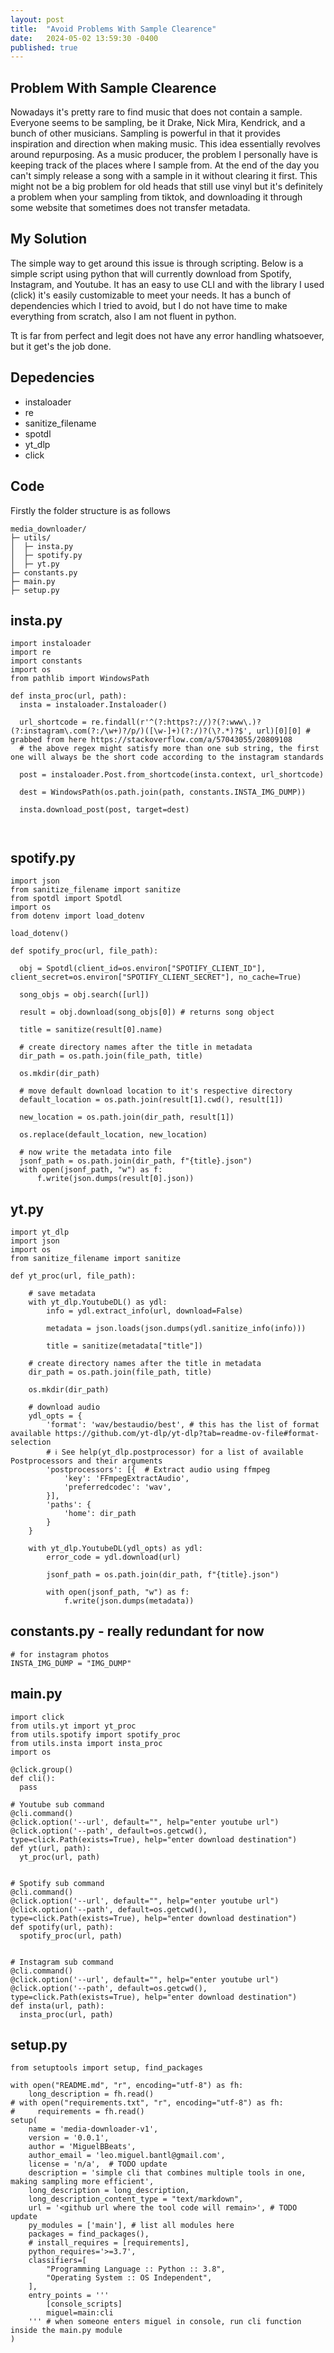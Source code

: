 ```yaml
---
layout: post
title:  "Avoid Problems With Sample Clearence"
date:   2024-05-02 13:59:30 -0400
published: true
---
```


## Problem With Sample Clearence
Nowadays it's pretty rare to find music that does not contain a sample. Everyone seems to be sampling, be it Drake, Nick Mira, Kendrick, and a bunch of other musicians. Sampling is powerful in that it provides inspiration and direction when making music. This idea essentially revolves around repurposing. As a music producer, the problem I personally have is keeping track of the places where I sample from. At the end of the day you can't simply release a song with a sample in it without clearing it first. This might not be a big problem for old heads that still use vinyl but it's definitely a problem when your sampling from tiktok, and downloading it through some website that sometimes does not transfer metadata.

## My Solution
The simple way to get around this issue is through scripting. Below is a simple script using python that will currently download from Spotify, Instagram, and Youtube. It has an easy to use CLI and with the library I used (click) it's easily customizable to meet your needs. It has a bunch of dependencies which I tried to avoid, but I do not have time to make everything from scratch, also I am not fluent in python.

Tt is far from perfect and legit does not have any error handling whatsoever, but it get's the job done.

## Depedencies
- instaloader
- re
- sanitize_filename
- spotdl
- yt_dlp
- click

## Code
Firstly the folder structure is as follows
```
media_downloader/
├─ utils/
│  ├─ insta.py
│  ├─ spotify.py
│  ├─ yt.py
├─ constants.py
├─ main.py
├─ setup.py

```

## insta.py
```
import instaloader
import re
import constants
import os
from pathlib import WindowsPath

def insta_proc(url, path):
  insta = instaloader.Instaloader()
  
  url_shortcode = re.findall(r'^(?:https?://)?(?:www\.)?(?:instagram\.com(?:/\w+)?/p/)([\w-]+)(?:/)?(\?.*)?$', url)[0][0] # grabbed from here https://stackoverflow.com/a/57043055/20809108
  # the above regex might satisfy more than one sub string, the first one will always be the short code according to the instagram standards
  
  post = instaloader.Post.from_shortcode(insta.context, url_shortcode)
  
  dest = WindowsPath(os.path.join(path, constants.INSTA_IMG_DUMP))
  
  insta.download_post(post, target=dest) 
  
  
```

## spotify.py
```
import json
from sanitize_filename import sanitize
from spotdl import Spotdl
import os 
from dotenv import load_dotenv

load_dotenv()

def spotify_proc(url, file_path):
  
  obj = Spotdl(client_id=os.environ["SPOTIFY_CLIENT_ID"], client_secret=os.environ["SPOTIFY_CLIENT_SECRET"], no_cache=True)
  
  song_objs = obj.search([url])
  
  result = obj.download(song_objs[0]) # returns song object
  
  title = sanitize(result[0].name)    

  # create directory names after the title in metadata
  dir_path = os.path.join(file_path, title)
  
  os.mkdir(dir_path)

  # move default download location to it's respective directory
  default_location = os.path.join(result[1].cwd(), result[1])
  
  new_location = os.path.join(dir_path, result[1])
  
  os.replace(default_location, new_location)
  
  # now write the metadata into file
  jsonf_path = os.path.join(dir_path, f"{title}.json")
  with open(jsonf_path, "w") as f:
      f.write(json.dumps(result[0].json))
```

## yt.py
```
import yt_dlp
import json
import os
from sanitize_filename import sanitize

def yt_proc(url, file_path):
    
    # save metadata
    with yt_dlp.YoutubeDL() as ydl:
        info = ydl.extract_info(url, download=False) 
        
        metadata = json.loads(json.dumps(ydl.sanitize_info(info)))
        
        title = sanitize(metadata["title"])        
    
    # create directory names after the title in metadata
    dir_path = os.path.join(file_path, title)
    
    os.mkdir(dir_path)
    
    # download audio
    ydl_opts = {
        'format': 'wav/bestaudio/best', # this has the list of format available https://github.com/yt-dlp/yt-dlp?tab=readme-ov-file#format-selection
        # ℹ️ See help(yt_dlp.postprocessor) for a list of available Postprocessors and their arguments
        'postprocessors': [{  # Extract audio using ffmpeg
            'key': 'FFmpegExtractAudio',
            'preferredcodec': 'wav',
        }],
        'paths': {
            'home': dir_path
        }
    }   
    
    with yt_dlp.YoutubeDL(ydl_opts) as ydl:
        error_code = ydl.download(url)
        
        jsonf_path = os.path.join(dir_path, f"{title}.json")
        
        with open(jsonf_path, "w") as f:
            f.write(json.dumps(metadata))
```
## constants.py - really redundant for now
```
# for instagram photos
INSTA_IMG_DUMP = "IMG_DUMP"
```

## main.py
```
import click
from utils.yt import yt_proc
from utils.spotify import spotify_proc
from utils.insta import insta_proc
import os

@click.group()
def cli():
  pass

# Youtube sub command
@cli.command()
@click.option('--url', default="", help="enter youtube url")
@click.option('--path', default=os.getcwd(), type=click.Path(exists=True), help="enter download destination")
def yt(url, path):
  yt_proc(url, path)
  
  
# Spotify sub command
@cli.command()
@click.option('--url', default="", help="enter youtube url")
@click.option('--path', default=os.getcwd(), type=click.Path(exists=True), help="enter download destination")
def spotify(url, path):
  spotify_proc(url, path)
  
  
# Instagram sub command
@cli.command()
@click.option('--url', default="", help="enter youtube url")
@click.option('--path', default=os.getcwd(), type=click.Path(exists=True), help="enter download destination")
def insta(url, path):
  insta_proc(url, path)

```


## setup.py
```
from setuptools import setup, find_packages

with open("README.md", "r", encoding="utf-8") as fh:
    long_description = fh.read()
# with open("requirements.txt", "r", encoding="utf-8") as fh:
#     requirements = fh.read()
setup(
    name = 'media-downloader-v1',
    version = '0.0.1',
    author = 'MiguelBBeats',
    author_email = 'leo.miguel.bantl@gmail.com',
    license = 'n/a',  # TODO update 
    description = 'simple cli that combines multiple tools in one, making sampling more efficient', 
    long_description = long_description, 
    long_description_content_type = "text/markdown",
    url = '<github url where the tool code will remain>', # TODO update
    py_modules = ['main'], # list all modules here
    packages = find_packages(),
    # install_requires = [requirements],
    python_requires='>=3.7',
    classifiers=[
        "Programming Language :: Python :: 3.8",
        "Operating System :: OS Independent",
    ],
    entry_points = '''
        [console_scripts]
        miguel=main:cli  
    ''' # when someone enters miguel in console, run cli function inside the main.py module
)
```

